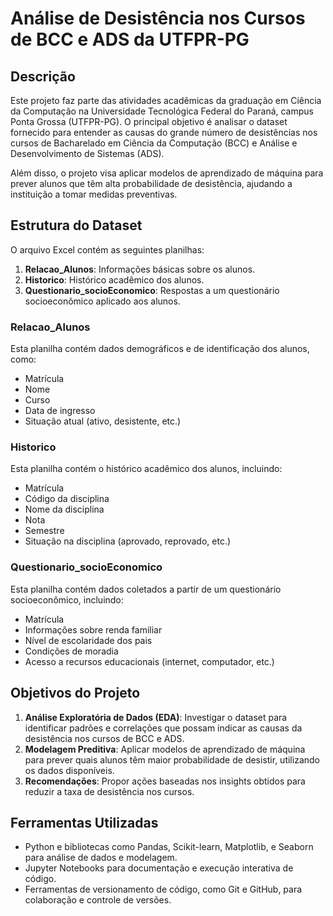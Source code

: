 # Análise de Desistência nos Cursos de BCC e ADS da UTFPR-PG

## Descrição

Este projeto faz parte das atividades acadêmicas da graduação em Ciência da Computação na Universidade Tecnológica Federal do Paraná, campus Ponta Grossa (UTFPR-PG). O principal objetivo é analisar o dataset fornecido para entender as causas do grande número de desistências nos cursos de Bacharelado em Ciência da Computação (BCC) e Análise e Desenvolvimento de Sistemas (ADS).

Além disso, o projeto visa aplicar modelos de aprendizado de máquina para prever alunos que têm alta probabilidade de desistência, ajudando a instituição a tomar medidas preventivas.

## Estrutura do Dataset

O arquivo Excel contém as seguintes planilhas:

1. **Relacao_Alunos**: Informações básicas sobre os alunos.
2. **Historico**: Histórico acadêmico dos alunos.
3. **Questionario_socioEconomico**: Respostas a um questionário socioeconômico aplicado aos alunos.

### Relacao_Alunos

Esta planilha contém dados demográficos e de identificação dos alunos, como:
- Matrícula
- Nome
- Curso
- Data de ingresso
- Situação atual (ativo, desistente, etc.)

### Historico

Esta planilha contém o histórico acadêmico dos alunos, incluindo:
- Matrícula
- Código da disciplina
- Nome da disciplina
- Nota
- Semestre
- Situação na disciplina (aprovado, reprovado, etc.)

### Questionario_socioEconomico

Esta planilha contém dados coletados a partir de um questionário socioeconômico, incluindo:
- Matrícula
- Informações sobre renda familiar
- Nível de escolaridade dos pais
- Condições de moradia
- Acesso a recursos educacionais (internet, computador, etc.)

## Objetivos do Projeto

1. **Análise Exploratória de Dados (EDA)**: Investigar o dataset para identificar padrões e correlações que possam indicar as causas da desistência nos cursos de BCC e ADS.
2. **Modelagem Preditiva**: Aplicar modelos de aprendizado de máquina para prever quais alunos têm maior probabilidade de desistir, utilizando os dados disponíveis.
3. **Recomendações**: Propor ações baseadas nos insights obtidos para reduzir a taxa de desistência nos cursos.

## Ferramentas Utilizadas

- Python e bibliotecas como Pandas, Scikit-learn, Matplotlib, e Seaborn para análise de dados e modelagem.
- Jupyter Notebooks para documentação e execução interativa de código.
- Ferramentas de versionamento de código, como Git e GitHub, para colaboração e controle de versões.
